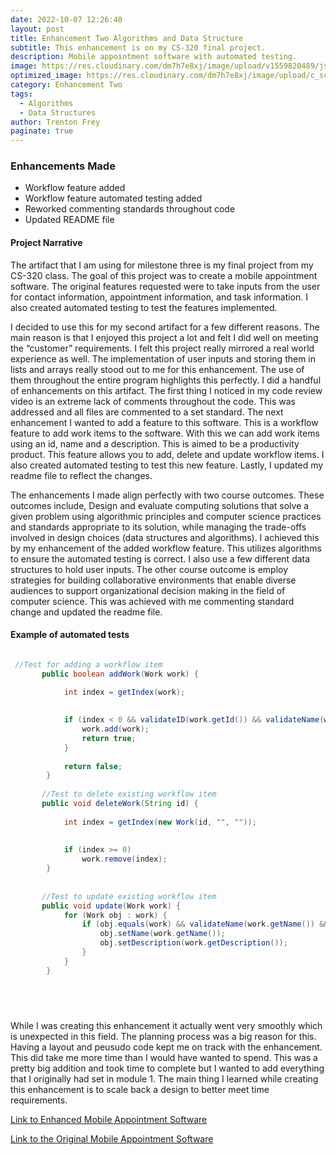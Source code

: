 ```yaml
---
date: 2022-10-07 12:26:40
layout: post
title: Enhancement Two Algorithms and Data Structure
subtitle: This enhancement is on my CS-320 final project.
description: Mobile appointment software with automated testing.
image: https://res.cloudinary.com/dm7h7e8xj/image/upload/v1559820489/js-code_n83m7a.jpg
optimized_image: https://res.cloudinary.com/dm7h7e8xj/image/upload/c_scale,w_380/v1559820489/js-code_n83m7a.jpg
category: Enhancement Two
tags:
  - Algorithms
  - Data Structures
author: Trenton Frey
paginate: true
---
```


### Enhancements Made

* Workflow feature added
* Workflow feature automated testing added
* Reworked commenting standards throughout code
* Updated README file

#### Project Narrative

  The artifact that I am using for milestone three is my final project from my CS-320 class. The goal of this project was to create a mobile appointment software. The original features requested were to take inputs from the user for contact information, appointment information, and task information. I also created automated testing to test the features implemented.

  I decided to use this for my second artifact for a few different reasons. The main reason is that I enjoyed this project a lot and felt I did well on meeting the “customer” requirements. I felt this project really mirrored a real world experience as well. The implementation of user inputs and storing them in lists and arrays really stood out to me for this enhancement. The use of them throughout the entire program highlights this perfectly. I did a handful of enhancements on this artifact. The first thing I noticed in my code review video is an extreme lack of comments throughout the code. This was addressed and all files are commented to a set standard. The next enhancement I wanted to add a feature to this software. This is a workflow feature to add work items to the software. With this we can add work items using an id, name and a description. This is aimed to be a productivity product. This feature allows you to add, delete and update workflow items. I also created automated testing to test this new feature. Lastly, I updated my readme file to reflect the changes.
  
  The enhancements I made align perfectly with two course outcomes. These outcomes include, Design and evaluate computing solutions that solve a given problem using algorithmic principles and computer science practices and standards appropriate to its solution, while managing the trade-offs involved in design choices (data structures and algorithms). I achieved this by my enhancement of the added workflow feature. This utilizes algorithms to ensure the automated testing is correct. I also use a few different data structures to hold user inputs. The other course outcome is employ strategies for building collaborative environments that enable diverse audiences to support organizational decision making in the field of computer science. This was achieved with me commenting standard change and updated the readme file.
  
#### Example of automated tests
```java

 //Test for adding a workflow item
	   public boolean addWork(Work work) {
	       
	        int index = getIndex(work);

	        
	        if (index < 0 && validateID(work.getId()) && validateName(work.getName()) && validateDescription(work.getDescription())) {
	            work.add(work);
	            return true;
	        }
	        
	        return false;
	    }
	   
	   //Test to delete existing workflow item
	   public void deleteWork(String id) {
	        
	        int index = getIndex(new Work(id, "", ""));
	        
	        
	        if (index >= 0)
	            work.remove(index);
	    }
	   
	   
	   //Test to update existing workflow item
	   public void update(Work work) {
	        for (Work obj : work) {
	            if (obj.equals(work) && validateName(work.getName()) && validateDescription(work.getDescription())) {
	                obj.setName(work.getName());
	                obj.setDescription(work.getDescription());
	            }
	        }
	    }



  
```

<!--page-->
  
  
  While I was creating this enhancement it actually went very smoothly which is unexpected in this field. The planning process was a big reason for this. Having a layout and peusudo code kept me on track with the enhancement. This did take me more time than I would have wanted to spend. This was a pretty big addition and took time to complete but I wanted to add everything that I originally had set in module 1. The main thing I learned while creating this enhancement is to scale back a design to better meet time requirements. 
  
<a href="https://github.com/TrentonFrey/TrentonFrey.github.io/tree/master/MobileApportmentSoftware">Link to Enhanced Mobile Appointment Software </a>

<a href="https://github.com/TrentonFrey/TrentonFrey.github.io/tree/master/cs-320-main(OLD)">Link to the Original Mobile Appointment Software </a>






